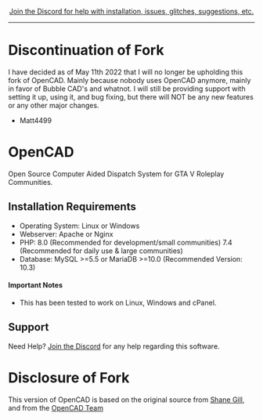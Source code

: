 <p align="center">
  <a href="https://discord.gg/eS9mz6R"> Join the Discord for help with installation, issues, glitches, suggestions, etc. </a>
</p>

-------------------

# Discontinuation of Fork
I have decided as of May 11th 2022 that I will no longer be upholding this fork of OpenCAD.
Mainly because nobody uses OpenCAD anymore, mainly in favor of Bubble CAD's and whatnot.
I will still be providing support with setting it up, using it, and bug fixing, but there will NOT be any new features or any other major changes.

- Matt4499 

# OpenCAD
Open Source Computer Aided Dispatch System for GTA V Roleplay Communities.

## Installation Requirements
* Operating System: Linux or Windows
* Webserver: Apache or Nginx
* PHP: 8.0 (Recommended for development/small communities) 7.4 (Recommended for daily use & large communities)
* Database: MySQL >=5.5 or MariaDB >=10.0  (Recommended Version: 10.3)

#### Important Notes
* This has been tested to work on Linux, Windows and cPanel.

## Support
Need Help? [Join the Discord](https://discord.gg/eS9mz6R) for any help regarding this software.



# Disclosure of Fork
This version of OpenCAD is based on the original source from [Shane Gill](https://github.com/ossified/openCad), and from the [OpenCAD Team](https://opencad.io)

